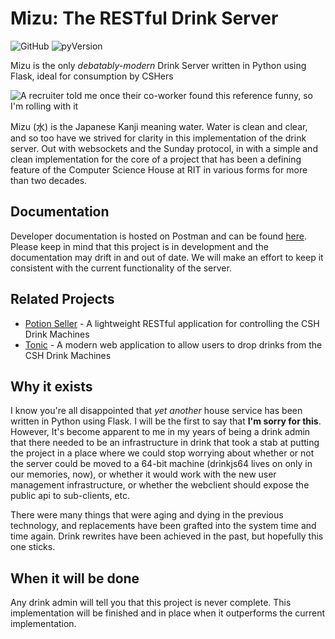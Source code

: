 # Mizu: The RESTful Drink Server
![GitHub](https://img.shields.io/github/license/zthart/mizu.svg) 
![pyVersion](https://img.shields.io/badge/python-3.7-blue.svg)

Mizu is the only _debatably-modern_ Drink Server written in Python using Flask, ideal for consumption by CSHers

![A recruiter told me once their co-worker found this reference funny, so I'm rolling with it](https://user-images.githubusercontent.com/4873335/55663141-d2ab9480-57e8-11e9-8a2d-472a0a3994ed.jpg)


Mizu (水) is the Japanese Kanji meaning water. Water is clean and clear, and so too have we strived for clarity in
this implementation of the drink server. Out with websockets and the Sunday protocol, in with a simple and clean
implementation for the core of a project that has been a defining feature of the Computer Science House at RIT in
various forms for more than two decades.

## Documentation

Developer documentation is hosted on Postman and can be found
[here](https://documenter.getpostman.com/view/6712720/S1EJWLQW). Please keep in mind that this project is in development
and the documentation may drift in and out of date. We will make an effort to keep it consistent with the current
functionality of the server.

## Related Projects

- [Potion Seller](https://github.com/ramzallan/potion-seller) - A lightweight RESTful application for controlling the
  CSH Drink Machines
- [Tonic](https://github.com/ramzallan/tonic) - A modern web application to allow users to drop drinks from the CSH
  Drink Machines

## Why it exists
I know you're all disappointed that _yet another_ house service has been written in Python using Flask. I will be the
first to say that **I'm sorry for this**. However, It's become apparent to me in my years of being a drink admin that
there needed to be an infrastructure in drink that took a stab at putting the project in a place where we could stop
worrying about whether or not the server could be moved to a 64-bit machine (drinkjs64 lives on only in our memories,
now), or whether it would work with the new user management infrastructure, or whether the webclient should expose the 
public api to sub-clients, etc.

There were many things that were aging and dying in the previous technology, and replacements have been grafted into the
system time and time again. Drink rewrites have been achieved in the past, but hopefully this one sticks.

## When it will be done
Any drink admin will tell you that this project is never complete. This implementation will be finished and in place
when it outperforms the current implementation.

